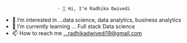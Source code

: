                        - 👋 Hi, I’m Radhika Dwivedi
- 👀 I’m interested in ...data science, data analytics, business analytics
- 🌱 I’m currently learning ... Full stack Data science
- 📫 How to reach me ...radhikadwivedi19@gmail.com

<!---
Radhika190/Radhika190 is a ✨ special ✨ repository because its `README.md` (this file) appears on your GitHub profile.
You can click the Preview link to take a look at your changes.
--->
